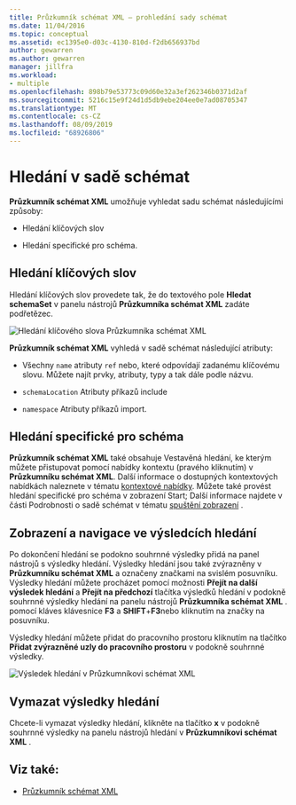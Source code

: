 ```yaml
---
title: Průzkumník schémat XML – prohledání sady schémat
ms.date: 11/04/2016
ms.topic: conceptual
ms.assetid: ec1395e0-d03c-4130-810d-f2db656937bd
author: gewarren
ms.author: gewarren
manager: jillfra
ms.workload:
- multiple
ms.openlocfilehash: 898b79e53773c09d60e32a3ef262346b0371d2af
ms.sourcegitcommit: 5216c15e9f24d1d5db9ebe204ee0e7ad08705347
ms.translationtype: MT
ms.contentlocale: cs-CZ
ms.lasthandoff: 08/09/2019
ms.locfileid: "68926806"
---
```

# <a name="search-the-schema-set"></a>Hledání v sadě schémat

**Průzkumník schémat XML** umožňuje vyhledat sadu schémat následujícími způsoby:

- Hledání klíčových slov

- Hledání specifické pro schéma.

## <a name="keyword-search"></a>Hledání klíčových slov

Hledání klíčových slov provedete tak, že do textového pole **Hledat schemaSet** v panelu nástrojů **Průzkumníka schémat XML** zadáte podřetězec.

![Hledání klíčového slova Průzkumníka schémat XML](../xml-tools/media/schemaexplorersearch.gif)

**Průzkumník schémat XML** vyhledá v sadě schémat následující atributy:

- Všechny `name` atributy `ref` nebo, které odpovídají zadanému klíčovému slovu. Můžete najít prvky, atributy, typy a tak dále podle názvu.

- `schemaLocation` Atributy příkazů include

- `namespace` Atributy příkazů import.

## <a name="schema-specific-search"></a>Hledání specifické pro schéma

**Průzkumník schémat XML** také obsahuje Vestavěná hledání, ke kterým můžete přistupovat pomocí nabídky kontextu (pravého kliknutím) v **Průzkumníku schémat XML**. Další informace o dostupných kontextových nabídkách naleznete v tématu [kontextové nabídky](../xml-tools/context-menus-xml-schema-explorer.md). Můžete také provést hledání specifické pro schéma v zobrazení Start; Další informace najdete v části Podrobnosti o sadě schémat v tématu [spuštění zobrazení](../xml-tools/start-view.md) .

## <a name="display-and-navigate-search-results"></a>Zobrazení a navigace ve výsledcích hledání

Po dokončení hledání se podokno souhrnné výsledky přidá na panel nástrojů s výsledky hledání. Výsledky hledání jsou také zvýrazněny v **Průzkumníku schémat XML** a označeny značkami na svislém posuvníku. Výsledky hledání můžete procházet pomocí možnosti **Přejít na další výsledek hledání** a **Přejít na předchozí** tlačítka výsledků hledání v podokně souhrnné výsledky hledání na panelu nástrojů **Průzkumníka schémat XML** . pomocí kláves klávesnice **F3** a **SHIFT**+**F3**nebo kliknutím na značky na posuvníku.

Výsledky hledání můžete přidat do pracovního prostoru kliknutím na tlačítko **Přidat zvýrazněné uzly do pracovního prostoru** v podokně souhrnné výsledky.

![Výsledek hledání v Průzkumníkovi schémat XML](../xml-tools/media/schemaexplorersearchresult.gif)

## <a name="clear-search-results"></a>Vymazat výsledky hledání

Chcete-li vymazat výsledky hledání, klikněte na tlačítko **x** v podokně souhrnné výsledky na panelu nástrojů hledání v **Průzkumníkovi schémat XML** .

## <a name="see-also"></a>Viz také:

- [Průzkumník schémat XML](../xml-tools/xml-schema-explorer.md)
